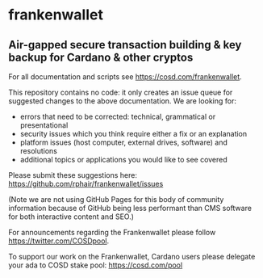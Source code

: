 # frankenwallet

## Air-gapped secure transaction building & key backup for Cardano &amp; other cryptos

For all documentation and scripts see https://cosd.com/frankenwallet.

This repository contains no code: it only creates an issue queue for suggested changes to the above documentation.  We are looking for:
* errors that need to be corrected: technical, grammatical or presentational
* security issues which you think require either a fix or an explanation
* platform issues (host computer, external drives, software) and resolutions
* additional topics or applications you would like to see covered

Please submit these suggestions here: https://github.com/rphair/frankenwallet/issues

(Note we are not using GitHub Pages for this body of community information because of GitHub being less performant than CMS software for both interactive content and SEO.)

For announcements regarding the Frankenwallet please follow https://twitter.com/COSDpool.

To support our work on the Frankenwallet, Cardano users please delegate your ada to COSD stake pool: https://cosd.com/pool

